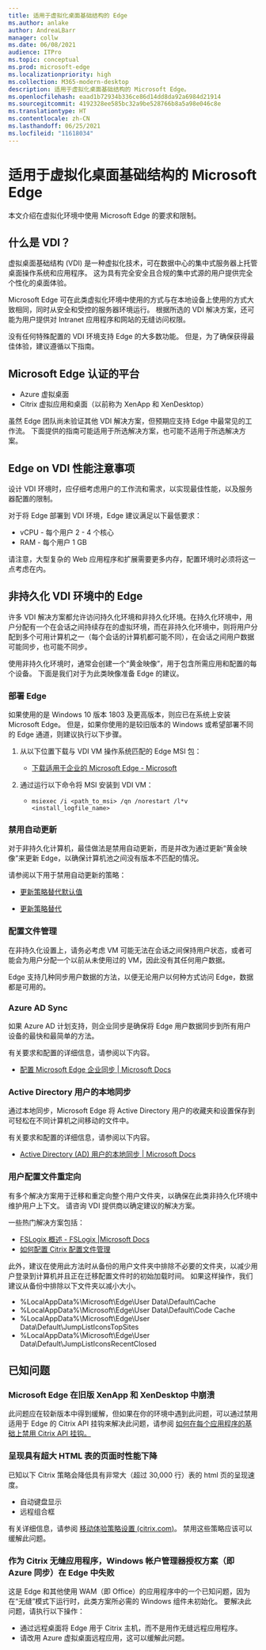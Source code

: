 ```yaml
---
title: 适用于虚拟化桌面基础结构的 Edge
ms.author: anlake
author: AndreaLBarr
manager: collw
ms.date: 06/08/2021
audience: ITPro
ms.topic: conceptual
ms.prod: microsoft-edge
ms.localizationpriority: high
ms.collection: M365-modern-desktop
description: 适用于虚拟化桌面基础结构的 Microsoft Edge。
ms.openlocfilehash: eaad1b72934b336ce86d14dd8da92a6984d21914
ms.sourcegitcommit: 4192328ee585bc32a9be528766b8a5a98e046c8e
ms.translationtype: HT
ms.contentlocale: zh-CN
ms.lasthandoff: 06/25/2021
ms.locfileid: "11618034"
---
```

# <a name="microsoft-edge-for-virtualized-desktop-infrastructure"></a>适用于虚拟化桌面基础结构的 Microsoft Edge

本文介绍在虚拟化环境中使用 Microsoft Edge 的要求和限制。

## <a name="what-is-vdi"></a>什么是 VDI？

虚拟桌面基础结构 (VDI) 是一种虚拟化技术，可在数据中心的集中式服务器上托管桌面操作系统和应用程序。 这为具有完全安全且合规的集中式源的用户提供完全个性化的桌面体验。

Microsoft Edge 可在此类虚拟化环境中使用的方式与在本地设备上使用的方式大致相同，同时从安全和受控的服务器环境运行。 根据所选的 VDI 解决方案，还可能为用户提供对 Intranet 应用程序和网站的无缝访问权限。

没有任何特殊配置的 VDI 环境支持 Edge 的大多数功能。 但是，为了确保获得最佳体验，建议遵循以下指南。

## <a name="platforms-certified-for-edge"></a>Microsoft Edge 认证的平台

- Azure 虚拟桌面
- Citrix 虚拟应用和桌面（以前称为 XenApp 和 XenDesktop）

虽然 Edge 团队尚未验证其他 VDI 解决方案，但预期应支持 Edge 中最常见的工作流。 下面提供的指南可能适用于所选解决方案，也可能不适用于所选解决方案。

## <a name="edge-on-vdi-performance-considerations"></a>Edge on VDI 性能注意事项

设计 VDI 环境时，应仔细考虑用户的工作流和需求，以实现最佳性能，以及服务器配置的限制。

对于将 Edge 部署到 VDI 环境，Edge 建议满足以下最低要求：

- vCPU - 每个用户 2 - 4 个核心
- RAM - 每个用户 1 GB

请注意，大型复杂的 Web 应用程序和扩展需要更多内存，配置环境时必须将这一点考虑在内。

## <a name="edge-on-non-persisted-vdi-environments"></a>非持久化 VDI 环境中的 Edge

许多 VDI 解决方案都允许访问持久化环境和非持久化环境。在持久化环境中，用户分配有一个在会话之间持续存在的虚拟环境，而在非持久化环境中，则将用户分配到多个可用计算机之一（每个会话的计算机都可能不同），在会话之间用户数据可能同步，也可能不同步。

使用非持久化环境时，通常会创建一个“黄金映像”，用于包含所需应用和配置的每个设备。 下面是我们对于为此类映像准备 Edge 的建议。

### <a name="deploy-edge"></a>部署 Edge

如果使用的是 Windows 10 版本 1803 及更高版本，则应已在系统上安装 Microsoft Edge。 但是，如果你使用的是较旧版本的 Windows 或希望部署不同的 Edge 通道，则建议执行以下步骤。

1. 从以下位置下载与 VDI VM 操作系统匹配的 Edge MSI 包：

    - [下载适用于企业的 Microsoft Edge - Microsoft](https://www.microsoft.com/edge/business/download)

2. 通过运行以下命令将 MSI 安装到 VDI VM：

    - `msiexec /i <path_to_msi> /qn /norestart /l*v <install_logfile_name>`

### <a name="disable-automatic-updates"></a>禁用自动更新

对于非持久化计算机，最佳做法是禁用自动更新，而是并改为通过更新“黄金映像”来更新 Edge，以确保计算机池之间没有版本不匹配的情况。

请参阅以下用于禁用自动更新的策略：

- [更新策略替代默认值](/deployedge/microsoft-edge-update-policies#updatedefault)

- [更新策略替代](/deployedge/microsoft-edge-update-policies#update)

### <a name="profile-management"></a>配置文件管理

在非持久化设置上，请务必考虑 VM 可能无法在会话之间保持用户状态，或者可能会为用户分配一个以前从未使用过的 VM，因此没有其任何用户数据。

Edge 支持几种同步用户数据的方法，以便无论用户以何种方式访问 Edge，数据都是可用的。

### <a name="azure-ad-sync"></a>Azure AD Sync

如果 Azure AD 计划支持，则企业同步是确保将 Edge 用户数据同步到所有用户设备的最快和最简单的方法。  

有关要求和配置的详细信息，请参阅以下内容。  

- [配置 Microsoft Edge 企业同步 | Microsoft Docs](/deployedge/microsoft-edge-enterprise-sync)

### <a name="on-premise-sync-for-active-directory-users"></a>Active Directory 用户的本地同步

通过本地同步，Microsoft Edge 将 Active Directory 用户的收藏夹和设置保存到可轻松在不同计算机之间移动的文件中。  

有关要求和配置的详细信息，请参阅以下内容。  

- [Active Directory (AD) 用户的本地同步 | Microsoft Docs](/deployedge/microsoft-edge-on-premises-sync)

### <a name="user-profile-redirection"></a>用户配置文件重定向  

有多个解决方案用于迁移和重定向整个用户文件夹，以确保在此类非持久化环境中维护用户上下文。 请咨询 VDI 提供商以确定建议的解决方案。

一些热门解决方案包括：

- [FSLogix 概述 - FSLogix |Microsoft Docs](/fslogix/overview)
- [如何配置 Citrix 配置文件管理](https://support.citrix.com/article/CTX222893)

此外，建议在使用此方法时从备份的用户文件夹中排除不必要的文件夹，以减少用户登录到计算机并且正在迁移配置文件时的初始加载时间。 如果这样操作，我们建议从备份中排除以下文件夹以减小大小。

- %LocalAppData%\Microsoft\Edge\User Data\Default\Cache
- %LocalAppData%\Microsoft\Edge\User Data\Default\Code Cache
- %LocalAppData%\Microsoft\Edge\User Data\Default\JumpListIconsTopSites
- %LocalAppData%\Microsoft\Edge\User Data\Default\JumpListIconsRecentClosed

## <a name="known-issues"></a>已知问题

### <a name="microsoft-edge-crashes-in-older-versions-of-xenapp-and-xendesktop"></a>Microsoft Edge 在旧版 XenApp 和 XenDesktop 中崩溃

此问题应在较新版本中得到缓解，但如果在你的环境中遇到此问题，可以通过禁用适用于 Edge 的 Citrix API 挂钩来解决此问题，请参阅 [如何在每个应用程序的基础上禁用 Citrix API 挂钩。](https://support.citrix.com/article/CTX107825)

### <a name="degraded-performance-when-rendering-pages-with-exceptionally-large-html-tables"></a>呈现具有超大 HTML 表的页面时性能下降

已知以下 Citrix 策略会降低具有非常大（超过 30,000 行）表的 html 页的呈现速度。

- 自动键盘显示
- 远程组合框

有关详细信息，请参阅 [移动体验策略设置 (citrix.com)](https://docs.citrix.com/citrix-virtual-apps-desktops/policies/reference/ica-policy-settings/mobile-experience-policy-settings.html)。 禁用这些策略应该可以缓解此问题。

### <a name="windows-account-manager-authorization-scenarios-ie--azure-sync-fail-in-edge-when-run-as-a-citrix-seamless-application"></a>作为 Citrix 无缝应用程序，Windows 帐户管理器授权方案（即 Azure 同步）在 Edge 中失败

这是 Edge 和其他使用 WAM（即 Office）的应用程序中的一个已知问题，因为在“无缝”模式下运行时，此类方案所必需的 Windows 组件未初始化。 要解决此问题，请执行以下操作：

- 通过远程桌面将 Edge 用于 Citrix 主机，而不是用作无缝远程应用程序。
- 请改用 Azure 虚拟桌面远程应用，这可以缓解此问题。
